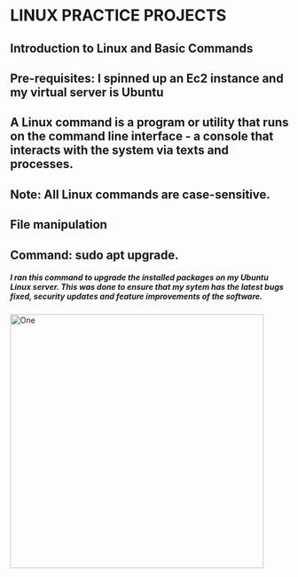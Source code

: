 # LINUX PRACTICE PROJECTS
## Introduction to Linux and Basic Commands 
## Pre-requisites: I spinned up an Ec2 instance and my virtual server is Ubuntu
## A Linux command is a program or utility that runs on the command line interface - a console that interacts with the system via texts and processes.
## Note: All Linux commands are case-sensitive.
## File manipulation
## Command: sudo apt upgrade. 
##### I ran this command to upgrade the installed packages on my Ubuntu Linux server. This was done to ensure that my sytem has the latest bugs fixed, security updates and feature improvements of the software.
<img width="457" alt="One" src="https://github.com/amizak/Devops-projects-1-10/assets/139656919/1d8a190d-b1f4-4330-b093-b1279407c2ca">
